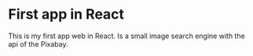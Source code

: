 # First app in React

This is my first app web in React.
Is a small image search engine with the api of the Pixabay.